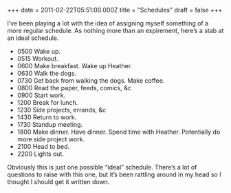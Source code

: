 +++
date = 2011-02-22T05:51:00.000Z
title = "Schedules"
draft = false
+++


<div><p>I&#8217;ve been playing a lot with the idea of assigning myself something of a more regular schedule. As nothing more than an expirement, here&#8217;s a stab at an ideal schedule.</p>
<ul><li>0500 Wake up.</li>
<li>0515 Workout.</li>
<li>0600 Make breakfast. Wake up Heather.</li>
<li>0630 Walk the dogs.</li>
<li>0730 Get back from walking the dogs. Make coffee.</li>
<li>0800 Read the paper, feeds, comics, &amp;c</li>
<li>0900 Start work.</li>
<li>1200 Break for lunch.</li>
<li>1230 Side projects, errands, &amp;c</li>
<li>1430 Return to work.</li>
<li>1730 Standup meeting.</li>
<li>1800 Make dinner. Have dinner. Spend time with Heather. Potentially do more side project work.</li>
<li>2100 Head to bed.</li>
<li>2200 Lights out.</li>
</ul><p>Obviously this is just one possible &#8220;ideal&#8221; schedule. There&#8217;s a lot of questions to raise with this one, but it&#8217;s been rattling around in my head so I thought I should get it written down.</p></div>